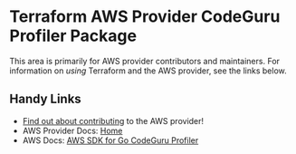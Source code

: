 # Terraform AWS Provider CodeGuru Profiler Package

This area is primarily for AWS provider contributors and maintainers. For information on _using_ Terraform and the AWS provider, see the links below.

## Handy Links

* [Find out about contributing](https://hashicorp.github.io/terraform-provider-aws/#contribute) to the AWS provider!
* AWS Provider Docs: [Home](https://registry.terraform.io/providers/hashicorp/aws/latest/docs)
* AWS Docs: [AWS SDK for Go CodeGuru Profiler](https://pkg.go.dev/github.com/aws/aws-sdk-go-v2/service/codeguruprofiler)
